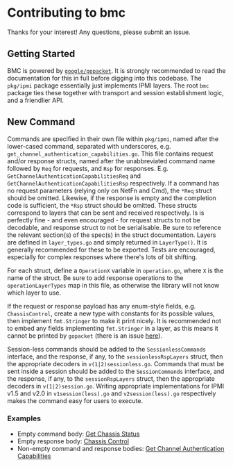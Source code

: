 # Contributing to bmc

Thanks for your interest! Any questions, please submit an issue.

## Getting Started

BMC is powered by [`google/gopacket`](https://github.com/google/gopacket).
It is strongly recommended to read the documentation for this in full before digging into this codebase.
The `pkg/ipmi` package essentially just implements IPMI layers.
The root `bmc` package ties these together with transport and session establishment logic, and a friendlier API.

## New Command

Commands are specified in their own file within `pkg/ipmi`, named after the lower-cased command, separated with underscores, e.g. `get_channel_authentication_capabilities.go`.
This file contains request and/or response structs, named after the unabbreviated command name followed by `Req` for requests, and `Rsp` for responses.
E.g. `GetChannelAuthenticationCapabilitiesReq` and `GetChannelAuthenticationCapabilitiesRsp` respectively.
If a command has no request parameters (relying only on NetFn and Cmd), the `*Req` struct should be omitted.
Likewise, if the response is empty and the completion code is sufficient, the `*Rsp` struct should be omitted.
These structs correspond to layers that can be sent and received respectively.
Is is perfectly fine - and even encouraged - for request structs to not be decodable, and response struct to not be serialisable.
Be sure to reference the relevant section(s) of the spec(s) in the struct documentation.
Layers are defined in `layer_types.go` and simply returned in `LayerType()`. It is generally recommended for these to be exported.
Tests are encouraged, especially for complex responses where there's lots of bit shifting.

For each struct, define a `OperationX` variable in `operation.go`, where `X` is the name of the struct.
Be sure to add response operations to the `operationLayerTypes` map in this file, as otherwise the library will not know which layer to use.

If the request or response payload has any enum-style fields, e.g. `ChassisControl`, create a new type with constants for its possible values, then implement `fmt.Stringer` to make it print nicely.
It is recommended not to embed any fields implementing `fmt.Stringer` in a layer, as this means it cannot be printed by `gopacket` (there is an issue [here](https://github.com/google/gopacket/issues/683)).

Session-less commands should be added to the `SessionlessCommands` interface, and the response, if any, to the `sessionlessRspLayers` struct, then the appropriate decoders in `v(1|2)sessionless.go`.
Commands that must be sent inside a session should be added to the `SessionCommands` interface, and the response, if any, to the `sessionRspLayers` struct, then the appropriate decoders in `v(1|2)session.go`.
Writing appropriate implementations for IPMI v1.5 and v2.0 in `v1session(less).go` and `v2session(less).go` respectively makes the command easy for users to execute.

### Examples

 - Empty command body: [Get Chassis Status](https://github.com/gebn/bmc/commit/40eb7bff28e9eb270b20c981426c7baaed232068)
 - Empty response body: [Chassis Control](https://github.com/gebn/bmc/commit/1f67530450dbdf29657a66f6e6258c7af7decc40)
 - Non-empty command and response bodies: [Get Channel Authentication Capabilities](https://github.com/gebn/bmc/blob/master/pkg/ipmi/get_channel_authentication_capabilities.go)
